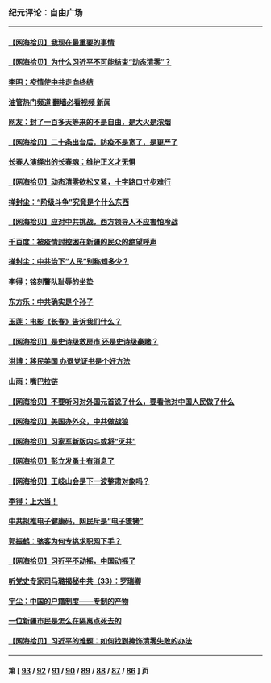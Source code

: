 ### 纪元评论：自由广场
---
#### [【网海拾贝】我现在最重要的事情](../../pages/nsc993/n13874026.md?11280330) 
#### [【网海拾贝】为什么习近平不可能结束“动态清零”？](../../pages/nsc993/n13873811.md?11280330) 
#### [李明：疫情使中共走向终结](../../pages/nsc993/n13873538.md?11280330) 
#### [油管热门频道 翻墙必看视频 新闻](ok?11280330)
#### [网友：封了一百多天等来的不是自由，是大火是浓烟](../../pages/nsc993/n13873517.md?11280330) 
#### [【网海拾贝】二十条出台后，防疫不是宽了，是更严了](../../pages/nsc993/n13872948.md?11280330) 
#### [长春人演绎出的长春魂：维护正义才无惧](../../pages/nsc993/n13871764.md?11280330) 
#### [【网海拾贝】动态清零欲松又紧，十字路口寸步难行](../../pages/nsc993/n13872220.md?11280330) 
#### [掸封尘：“阶级斗争”究竟是个什么东西](../../pages/nsc993/n13871387.md?11280330) 
#### [【网海拾贝】应对中共挑战，西方领导人不应害怕冷战](../../pages/nsc993/n13870990.md?11280330) 
#### [千百度：被疫情封控困在新疆的民众的绝望呼声](../../pages/nsc993/n13869856.md?11280330) 
#### [掸封尘：中共治下“人民”别称知多少？](../../pages/nsc993/n13870121.md?11280330) 
#### [李得：铭刻警队耻辱的坐垫](../../pages/nsc993/n13869930.md?11280330) 
#### [东方乐：中共确实是个孙子](../../pages/nsc993/n13869891.md?11280330) 
#### [玉莲：电影《长春》告诉我们什么？](../../pages/nsc993/n13869471.md?11280330) 
#### [【网海拾贝】是史诗级救房市 还是史诗级豪赌？](../../pages/nsc993/n13869495.md?11280330) 
#### [洪博：移民美国 办退党证书是个好方法](../../pages/nsc993/n13869000.md?11280330) 
#### [山雨：嘴巴拉链](../../pages/nsc993/n13869071.md?11280330) 
#### [【网海拾贝】不要听习对外国元首说了什么，要看他对中国人民做了什么](../../pages/nsc993/n13868955.md?11280330) 
#### [【网海拾贝】美国办外交，中共做战狼](../../pages/nsc993/n13868469.md?11280330) 
#### [【网海拾贝】习家军新版内斗或将“灭共”](../../pages/nsc993/n13867461.md?11280330) 
#### [【网海拾贝】彭立发勇士有消息了](../../pages/nsc993/n13866022.md?11280330) 
#### [【网海拾贝】王岐山会是下一波整肃对象吗？](../../pages/nsc993/n13865256.md?11280330) 
#### [李得：上大当！](../../pages/nsc993/n13865562.md?11280330) 
#### [中共拟推电子健康码，网民斥是“电子镣铐”](../../pages/nsc993/n13865108.md?11280330) 
#### [郭振鹤：骇客为何专挑求职网下手？](../../pages/nsc993/n13865133.md?11280330) 
#### [【网海拾贝】习近平不动摇，中国动摇了](../../pages/nsc993/n13864586.md?11280330) 
#### [听党史专家司马璐揭秘中共（33）：罗瑞卿](../../pages/nsc993/n13864609.md?11280330) 
#### [宇尘：中国的户籍制度——专制的产物](../../pages/nsc993/n13864401.md?11280330) 
#### [一位新疆市民是怎么在隔离点死去的](../../pages/nsc993/n13864146.md?11280330) 
#### [【网海拾贝】习近平的难题：如何找到掩饰清零失败的办法](../../pages/nsc993/n13863179.md?11280330) 

---
#### 第 [ [93](./93.md?11280330) / [92](./92.md?11280330) / [91](./91.md?11280330) / [90](./90.md?11280330) / [89](./89.md?11280330) / [88](./88.md?11280330) / [87](./87.md?11280330) / [86](./86.md?11280330) ] 页

